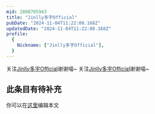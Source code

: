 ```yaml
---
mid: 2008705943
title: "Jinlly多宇Official"
pubDate: "2024-11-04T11:22:08.168Z"
updatedDate: "2024-11-04T11:22:08.168Z"
profile:
  {
    Nickname: ["Jinlly多宇Official"],
  }
---
```


关注[Jinlly多宇Official](https://space.bilibili.com/2008705943)谢谢喵~ 关注[Jinlly多宇Official](https://space.bilibili.com/2008705943)谢谢喵~

## 此条目有待补充
你可以在[这里](https://github.com/Yuhanawa/VTuber.ICU-Content/edit/master/v/Jinlly多宇Official/index.md)编辑本文
